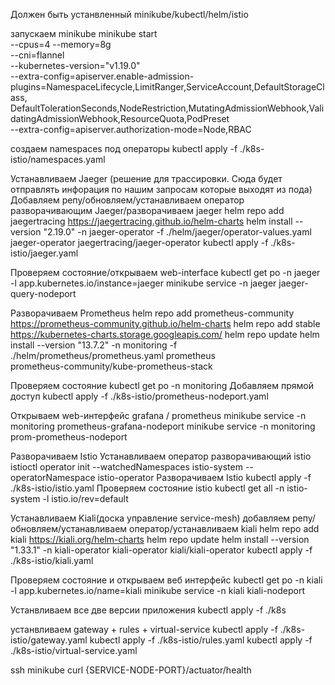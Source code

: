 Должен быть устанвленный minikube/kubectl/helm/istio

запускаем minikube
minikube start \
--cpus=4 --memory=8g \
--cni=flannel \
--kubernetes-version="v1.19.0" \
--extra-config=apiserver.enable-admission-plugins=NamespaceLifecycle,LimitRanger,ServiceAccount,DefaultStorageClass,\
DefaultTolerationSeconds,NodeRestriction,MutatingAdmissionWebhook,ValidatingAdmissionWebhook,ResourceQuota,PodPreset \
--extra-config=apiserver.authorization-mode=Node,RBAC

создаем namespaces под операторы
kubectl apply -f ./k8s-istio/namespaces.yaml

Устанавливаем Jaeger (решение для трассировки. Сюда будет отправлять инфорация по нашим запросам которые выходят из пода)
Добавляем репу/обновляем/устанавливаем оператор разворачивающим Jaeger/разворачиваем jaeger
helm repo add jaegertracing https://jaegertracing.github.io/helm-charts
helm install --version "2.19.0" -n jaeger-operator -f ./helm/jaeger/operator-values.yaml \
jaeger-operator jaegertracing/jaeger-operator
kubectl apply -f ./k8s-istio/jaeger.yaml

Проверяем состояние/открываем web-interface
kubectl get po -n jaeger -l app.kubernetes.io/instance=jaeger
minikube service -n jaeger jaeger-query-nodeport

Разворачиваем Prometheus
helm repo add prometheus-community https://prometheus-community.github.io/helm-charts
helm repo add stable https://kubernetes-charts.storage.googleapis.com/
helm repo update
helm install --version "13.7.2" -n monitoring -f ./helm/prometheus/prometheus.yaml prometheus \
prometheus-community/kube-prometheus-stack

Проверяем состояние
kubectl get po -n monitoring
Добавляем прямой доступ
kubectl apply -f ./k8s-istio/prometheus-nodeport.yaml

Открываем web-интерфейс grafana / prometheus
minikube service -n monitoring prometheus-grafana-nodeport
minikube service -n monitoring prom-prometheus-nodeport

Разворачиваем Istio
Устанавливаем оператор разворачивающий istio
istioctl operator init --watchedNamespaces istio-system --operatorNamespace istio-operator
Разворачиваем Istio
kubectl apply -f ./k8s-istio/istio.yaml
Проверяем состояние istio
kubectl get all -n istio-system -l istio.io/rev=default

Устанавливаем Kiali(доска управление service-mesh) добавляем репу/обновляем/устанавливаем оператор/устанавливаем kiali
helm repo add kiali https://kiali.org/helm-charts
helm repo update
helm install --version "1.33.1" -n kiali-operator kiali-operator kiali/kiali-operator
kubectl apply -f ./k8s-istio/kiali.yaml

Проверяем состояние и открываем веб интерфейс
kubectl get po -n kiali -l app.kubernetes.io/name=kiali
minikube service -n kiali kiali-nodeport

Устанвливаем все две версии приложения
kubectl apply -f ./k8s

устанвливаем gateway + rules + virtual-service
kubectl apply -f ./k8s-istio/gateway.yaml
kubectl apply -f ./k8s-istio/rules.yaml
kubectl apply -f ./k8s-istio/virtual-service.yaml

ssh minikube
curl {SERVICE-NODE-PORT}/actuator/health


